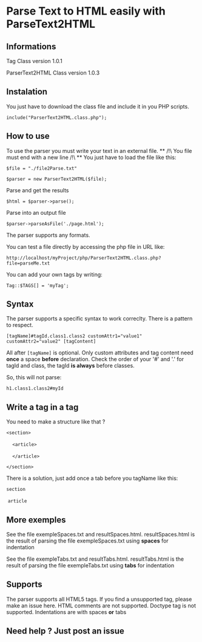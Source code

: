 #  **Parse Text to HTML easily with ParseText2HTML**

## **Informations**
Tag Class version 1.0.1

ParserText2HTML Class version 1.0.3

## **Instalation**
You just have to download the class file and include it in you PHP scripts.

`include("ParserText2HTML.class.php");`

## **How to use**
To use the parser you must write your text in an external file.
** /!\ You file must end with a new line /!\ **
You just have to load the file like this:

`$file = "./file2Parse.txt"`

`$parser = new ParserText2HTML($file);`

Parse and get the results

`$html = $parser->parse();`

Parse into an output file

`$parser->parseAsFile('./page.html');`

The parser supports any formats.

You can test a file directly by accessing the php file in URL like:

`http://localhost/myProject/php/ParserText2HTML.class.php?file=parseMe.txt`

You can add your own tags by writing:

`Tag::$TAGS[] = 'myTag';`

## **Syntax**
The parser supports a specific syntax to work correclty.
There is a pattern to respect.

`[tagName]#tagId.class1.class2 customAttr1="value1" customAttr2="value2" [tagContent]`

All after `[tagName]` is optional.
Only custom attributes and tag content need **once** a space **before** declaration.
Check the order of your '#' and '.' for tagId and class, the tagId **is always** before classes.

So, this will not parse:

`h1.class1.class2#myId`

## **Write a tag in a tag**
You need to make a structure like that ?

`<section>`

&nbsp;&nbsp;&nbsp;&nbsp;`<article>`

&nbsp;&nbsp;&nbsp;&nbsp;`</article>`

`</section>`

There is a solution, just add once a tab before you tagName like this:

`section`

&nbsp;`article`

## **More exemples**
See the file exempleSpaces.txt and resultSpaces.html.
resultSpaces.html is the result of parsing the file exempleSpaces.txt using **spaces** for indentation

See the file exempleTabs.txt and resultTabs.html.
resultTabs.html is the result of parsing the file exempleTabs.txt using **tabs** for indentation

## **Supports**
The parser supports all HTML5 tags. If you find a unsupported tag, please make an issue here.
HTML comments are not supported.
Doctype tag is not supported.
Indentations are with spaces **or** tabs

## **Need help ? Just post an issue**
